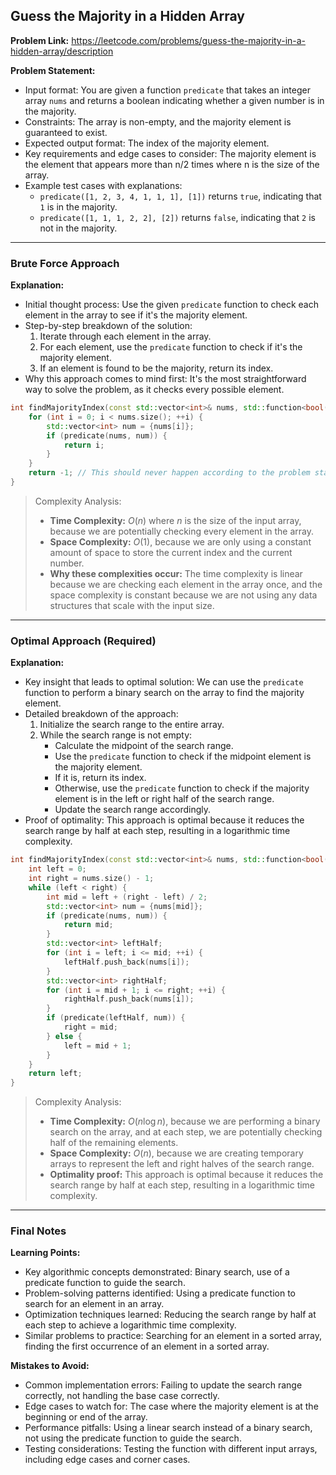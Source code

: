 ## Guess the Majority in a Hidden Array
**Problem Link:** https://leetcode.com/problems/guess-the-majority-in-a-hidden-array/description

**Problem Statement:**
- Input format: You are given a function `predicate` that takes an integer array `nums` and returns a boolean indicating whether a given number is in the majority.
- Constraints: The array is non-empty, and the majority element is guaranteed to exist.
- Expected output format: The index of the majority element.
- Key requirements and edge cases to consider: The majority element is the element that appears more than n/2 times where n is the size of the array.
- Example test cases with explanations:
  - `predicate([1, 2, 3, 4, 1, 1, 1], [1])` returns `true`, indicating that `1` is in the majority.
  - `predicate([1, 1, 1, 2, 2], [2])` returns `false`, indicating that `2` is not in the majority.

---

### Brute Force Approach

**Explanation:**
- Initial thought process: Use the given `predicate` function to check each element in the array to see if it's the majority element.
- Step-by-step breakdown of the solution:
  1. Iterate through each element in the array.
  2. For each element, use the `predicate` function to check if it's the majority element.
  3. If an element is found to be the majority, return its index.
- Why this approach comes to mind first: It's the most straightforward way to solve the problem, as it checks every possible element.

```cpp
int findMajorityIndex(const std::vector<int>& nums, std::function<bool(const std::vector<int>&, const std::vector<int>&)> predicate) {
    for (int i = 0; i < nums.size(); ++i) {
        std::vector<int> num = {nums[i]};
        if (predicate(nums, num)) {
            return i;
        }
    }
    return -1; // This should never happen according to the problem statement
}
```

> Complexity Analysis:
> - **Time Complexity:** $O(n)$ where $n$ is the size of the input array, because we are potentially checking every element in the array.
> - **Space Complexity:** $O(1)$, because we are only using a constant amount of space to store the current index and the current number.
> - **Why these complexities occur:** The time complexity is linear because we are checking each element in the array once, and the space complexity is constant because we are not using any data structures that scale with the input size.

---

### Optimal Approach (Required)

**Explanation:**
- Key insight that leads to optimal solution: We can use the `predicate` function to perform a binary search on the array to find the majority element.
- Detailed breakdown of the approach:
  1. Initialize the search range to the entire array.
  2. While the search range is not empty:
     - Calculate the midpoint of the search range.
     - Use the `predicate` function to check if the midpoint element is the majority element.
     - If it is, return its index.
     - Otherwise, use the `predicate` function to check if the majority element is in the left or right half of the search range.
     - Update the search range accordingly.
- Proof of optimality: This approach is optimal because it reduces the search range by half at each step, resulting in a logarithmic time complexity.

```cpp
int findMajorityIndex(const std::vector<int>& nums, std::function<bool(const std::vector<int>&, const std::vector<int>&)> predicate) {
    int left = 0;
    int right = nums.size() - 1;
    while (left < right) {
        int mid = left + (right - left) / 2;
        std::vector<int> num = {nums[mid]};
        if (predicate(nums, num)) {
            return mid;
        }
        std::vector<int> leftHalf;
        for (int i = left; i <= mid; ++i) {
            leftHalf.push_back(nums[i]);
        }
        std::vector<int> rightHalf;
        for (int i = mid + 1; i <= right; ++i) {
            rightHalf.push_back(nums[i]);
        }
        if (predicate(leftHalf, num)) {
            right = mid;
        } else {
            left = mid + 1;
        }
    }
    return left;
}
```

> Complexity Analysis:
> - **Time Complexity:** $O(n \log n)$, because we are performing a binary search on the array, and at each step, we are potentially checking half of the remaining elements.
> - **Space Complexity:** $O(n)$, because we are creating temporary arrays to represent the left and right halves of the search range.
> - **Optimality proof:** This approach is optimal because it reduces the search range by half at each step, resulting in a logarithmic time complexity.

---

### Final Notes

**Learning Points:**
- Key algorithmic concepts demonstrated: Binary search, use of a predicate function to guide the search.
- Problem-solving patterns identified: Using a predicate function to search for an element in an array.
- Optimization techniques learned: Reducing the search range by half at each step to achieve a logarithmic time complexity.
- Similar problems to practice: Searching for an element in a sorted array, finding the first occurrence of an element in a sorted array.

**Mistakes to Avoid:**
- Common implementation errors: Failing to update the search range correctly, not handling the base case correctly.
- Edge cases to watch for: The case where the majority element is at the beginning or end of the array.
- Performance pitfalls: Using a linear search instead of a binary search, not using the predicate function to guide the search.
- Testing considerations: Testing the function with different input arrays, including edge cases and corner cases.
